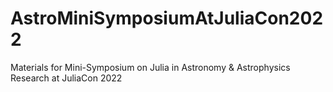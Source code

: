 # AstroMiniSymposiumAtJuliaCon2022
Materials for Mini-Symposium on Julia in Astronomy &amp; Astrophysics Research at JuliaCon 2022
